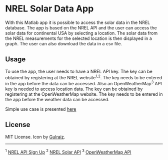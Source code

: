 # NREL Solar Data App

With this Matlab app it is possible to access the solar data in the NREL database. The app is based on the NREL API and the user can access the solar data for continental USA by selecting a location. The solar data from the NREL measurements for the selected location is then displayed in a graph. The user can also download the data in a csv file.

## Usage

To use the app, the user needs to have a NREL API key. The key can be obtained by registering at the NREL website<sup>1,2</sup>. The key needs to be entered in the app before the data can be accessed. Also an OpenWeatherMap<sup>3</sup> API key is needed to access location data. The key can be obtained by registering at the OpenWeatherMap website. The key needs to be entered in the app before the weather data can be accessed.

Simple use case is presented [here](https://youtu.be/PZGQp4jDT-Q)

## License

MIT License. Icon by [Gulraiz](https://www.flaticon.com/authors/gulraiz).

---

<sup>1</sup> [NREL API Sign Up](https://developer.nrel.gov/signup/)
<sup>2</sup> [NREL Solar API](https://developer.nrel.gov/docs/solar/solar-resource-v1/)
<sup>3</sup> [OpenWeatherMap API](https://openweathermap.org/api)
